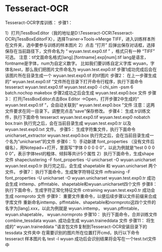 # Tesseract-OCR
Tesseract-OCR字库训练：
步骤1：

1）打开jTessBoxEditor（我的地址是D:\Tesseract-OCR\Tesseract-OCR\jTessBoxEditorFX），选择Trainer->Tools->Merge TIFF，进入训练样本所在文件夹，选中要参与训练的样本图片
2）点击 “打开” 后弹出保存对话框，选择保存在当前路径下，文件命名为 “ wyuan.test.exp0.tif ” ，格式只有一种 “TIFF” 可选。
注意：tif文面命名格式[lang].[fontname].exp[num].tif
lang是语言，fontname是字体，num为自定义数字。
比如我们要训练自定义字库 wyuan，字体名test，那么我们把图片文件命名为 wyuan.test.exp0.tif
步骤1成功完成后会在该图片所在目录生成一个 wyuan.test.exp0.tif 的tif图片
步骤2：
在上一步骤生成的“ wyuan.test.exp0.tif ”文件所在目录下打开命令行程序，执行下面命令
tesseract wyuan.test.exp0.tif wyuan.test.exp0 -l chi_sim -psm 6 batch.nochop makebox
步骤2成功之后会生成 wyuan.test.exp0.box 文件
步骤3：
打开jTessBoxEditor点击Box Editor ->Open，打开步骤2中生成的“ wyuan.test.exp0.tif ”，会自动关联到“ wyuan.test.exp0.box ”文件
注意：这两文件要求在同一目录下。调整完点击“save”保存修改。
步骤4：
生成.tr训练文件，执行下面命令
tesseract wyuan.test.exp0.tif wyuan.test.exp0 nobatch box.train
执行完之后，会在当前目录生成 wyuan.test.exp0.tr 以及 wyuan.test.exp0.txt 文件。
步骤5：
生成字符集文件，执行下面命令
unicharset_extractor wyuan.test.exp0.box
执行完之后，会在当前目录生成一个名为“unicharset”的文件
步骤6：
1）手动新建 font_properties （没有文件后缀名），用Notepad++打开，里面写“字体 0 0 0 0 0”，以此为例就是“test 0 0 0 0 0”，表示字体test的粗体、倾斜等共计5个属性
2）执行下面命令，生成shape文件
shapeclustering -F font_properties -U unicharset -O wyuan.unicharset wyuan.test.exp0.tr
执行完之后，会生成 shapetable 和 wyuan.unicharset 两个文件。
步骤7：
执行下面命令，生成聚字符特征文件
mftraining -F font_properties -U unicharset -O wyuan.unicharset wyuan.test.exp0.tr
成功会生成 inttemp、pffmtable、shapetable和wyuan.unicharset四个文件
步骤8：
执行下面命令，生成字符正常化特征文件
cntraining wyuan.test.exp0.tr
成功会生成 normproto 文件
步骤9：
重要文件重命令，以便后续步骤以文件前缀来合成字库文件
重新命名inttemp、pffmtable、shapetable和normproto这四个文件的名字为[lang].xxx，以此为例就是 wyuan.inttemp， wyuan.pffmtable， wyuan.shapetable， wyuan.normproto
步骤10：
执行下面命令，合并训练文件
combine_tessdata wyuan.
成功会生成 wyuan.traineddata 文件
步骤11：
将生成的“ wyuan.traineddata ”语言包文件复制到Tesseract-OCR安装目录下的 tessdata 文件夹中
在需要识别的图片所在位置打开cmd，执行以下命令
tesseract 样本图片名 test -l wyuan
成功后会识别结果将会写在一个test.txt文件中
